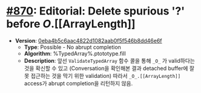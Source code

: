 # [#870](https://github.com/tc39/ecma262/pull/870/files): Editorial: Delete spurious '?' before _O_.[[ArrayLength]] 

- **Version**: [0eba4b5c6aac4822d1082aab0f5f546b8dd46e6f](https://github.com/tc39/ecma262/commit/0eba4b5c6aac4822d1082aab0f5f546b8dd46e6f)
  - **Type**: Possible - No abrupt completion
  - **Algorithm**: %TypedArray%.ptototype.fill
  - **Description**: 앞선 `ValidateTypedArray` 함수 콜을 통해 `_O_` 가 valid하다는 것을 확신할 수 있고 (Conversation을 확인해본 결과 detached buffer에 잘못 접근하는 것을 막기 위한 validation) 따라서 `_O_.[[ArrayLength]]` access가 abrupt completion을 리턴하지 않음.  


